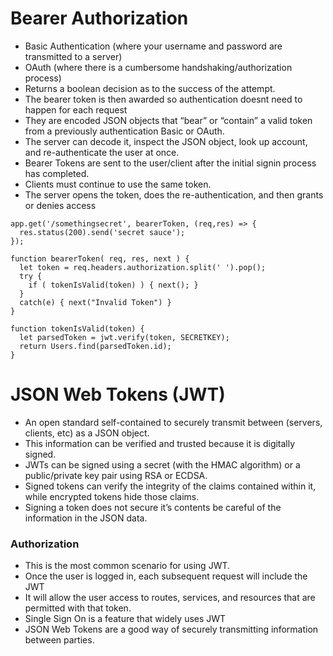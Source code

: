# Bearer Authorization

- Basic Authentication (where your username and password are transmitted to a server) 
- OAuth (where there is a cumbersome handshaking/authorization process)
- Returns a boolean decision as to the success of the attempt.
- The bearer token is then awarded so authentication doesnt need to happen for each request
- They are encoded JSON objects that “bear” or “contain” a valid token from a previously authentication Basic or OAuth. 
- The server can decode it, inspect the JSON object, look up account, and re-authenticate the user at once.
- Bearer Tokens are sent to the user/client after the initial signin process has completed.
- Clients must continue to use the same token.
- The server opens the token, does the re-authentication, and then grants or denies access

```
app.get('/somethingsecret', bearerToken, (req,res) => {
  res.status(200).send('secret sauce');
});

function bearerToken( req, res, next ) {
  let token = req.headers.authorization.split(' ').pop();
  try {
    if ( tokenIsValid(token) ) { next(); }
  }
  catch(e) { next("Invalid Token") }
}

function tokenIsValid(token) {
  let parsedToken = jwt.verify(token, SECRETKEY);
  return Users.find(parsedToken.id);
}
```

# JSON Web Tokens (JWT)

- An open standard self-contained to securely transmit between (servers, clients, etc) as a JSON object. 
- This information can be verified and trusted because it is digitally signed. 
- JWTs can be signed using a secret (with the HMAC algorithm) or a public/private key pair using RSA or ECDSA.
- Signed tokens can verify the integrity of the claims contained within it, while encrypted tokens hide those claims.
- Signing a token does not secure it’s contents be careful of the information in the JSON data. 

### Authorization 
- This is the most common scenario for using JWT. 
- Once the user is logged in, each subsequent request will include the JWT
- It will allow the user access to routes, services, and resources that are permitted with that token. 
- Single Sign On is a feature that widely uses JWT
- JSON Web Tokens are a good way of securely transmitting information between parties. 
